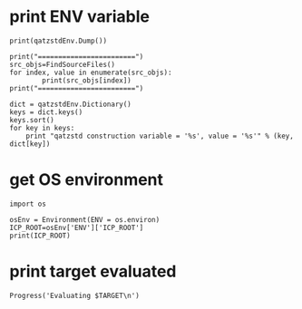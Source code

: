 # print ENV variable
```
print(qatzstdEnv.Dump())

print("========================")
src_objs=FindSourceFiles()
for index, value in enumerate(src_objs):
        print(src_objs[index])
print("========================")

dict = qatzstdEnv.Dictionary()
keys = dict.keys()
keys.sort()
for key in keys:
    print "qatzstd construction variable = '%s', value = '%s'" % (key, dict[key])
```

# get OS environment
```
import os

osEnv = Environment(ENV = os.environ)
ICP_ROOT=osEnv['ENV']['ICP_ROOT']
print(ICP_ROOT)
```


# print target evaluated
```
Progress('Evaluating $TARGET\n')
```
